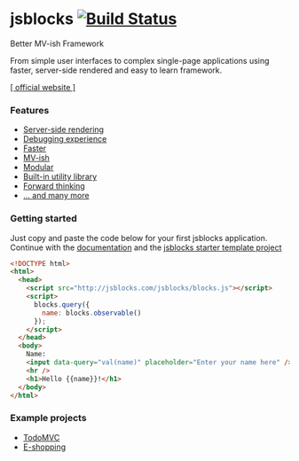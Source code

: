 # jsblocks [![Build Status](https://travis-ci.org/astoilkov/jsblocks.svg?branch=master)](https://travis-ci.org/astoilkov/jsblocks)

Better MV-ish Framework

From simple user interfaces to complex single-page applications using faster, server-side rendered and easy to learn framework.

[[ official website ]](http://jsblocks.com)

### Features

 * [Server-side rendering](http://jsblocks.com/learn/introduction-why-jsblocks#server-side-rendering)
 * [Debugging experience](http://jsblocks.com/learn/introduction-why-jsblocks#debugging-experience)
 * [Faster](http://jsblocks.com/#performance)
 * [MV-ish](http://jsblocks.com/learn/introduction-why-jsblocks#mv-ish)
 * [Modular](http://jsblocks.com/learn/introduction-why-jsblocks#modular)
 * [Built-in utility library](http://jsblocks.com/learn/introduction-why-jsblocks#built-in-utility-library)
 * [Forward thinking](http://jsblocks.com/learn/introduction-why-jsblocks#forward-thinking)
 * [... and many more](http://jsblocks.com/learn/introduction-why-jsblocks#feature-rich)

### Getting started

Just copy and paste the code below for your first jsblocks application.
Continue with the [documentation](http://jsblocks.com/learn)
and the [jsblocks starter template project](https://github.com/astoilkov/jsblocks-seed)

```html
<!DOCTYPE html>
<html>
  <head>
    <script src="http://jsblocks.com/jsblocks/blocks.js"></script>
    <script>
      blocks.query({
        name: blocks.observable()
      });
    </script>
  </head>
  <body>
    Name:
    <input data-query="val(name)" placeholder="Enter your name here" />
    <hr />
    <h1>Hello {{name}}!</h1>
  </body>
</html>
```

### Example projects
 * [TodoMVC](https://github.com/astoilkov/jsblocks-todomvc)
 * [E-shopping](https://github.com/astoilkov/jsblocks-shopping-example)